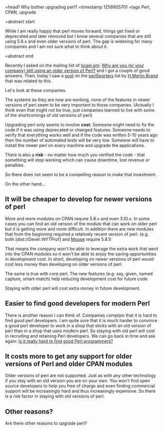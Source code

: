 =head1 Why bother upgrading perl?
=timestamp 1256905701
=tags Perl, CPAN, upgrade

=abstract start

While I am really happy that perl moves forward, things get fixed or deprecated and later removed but I know several companies that are still using 5.6.x and even older versions of perl. The gap is widening for many companies and I am not sure what to think about it.

=abstract end

Recently I asked on the mailing list of <a href="http://perl.org.il/">Israel.pm</a>:
<a href="http://mail.perl.org.il/pipermail/perl/2009-October/010646.html">Why are you (or your company) still using an older version of Perl?</a>
and I got a couple of good answers. Then, today I saw a <a href="http://www.nntp.perl.org/group/perl.perl5.porters/2009/10/msg152820.html">post</a> on the
<a href="http://dev.perl.org/perl5/">perl5porters</a> list by <a href="http://tux.nl">H.Merijn Brand</a> that was related to this.

Let's look at these companies.

The systems as they are now are working, none of the features in newer
versions of perl seem to be very important to those companies.
(Actually I think even that might not be true, just companies learned to
live with some of the shortcomings of old versions of perl)

Upgrading perl only seems to involve <b>cost</b>: Someone might
need to fix the code if it was using deprecated or changed
features. Someone needs to verify that everything works well
and if the code was written 5-10 years ago then the number
of automated tests will be very low. Someone will have to
install the newer perl on every machine and upgrade
the applications.

There is also a <b>risk</b> - no matter how much you verified the code -
that something will stop working which can cause downtime,
lost revenue or penalties.

So there does not seem to be a compelling reason to make that
investment.

On the other hand...

## It will be cheaper to develop for newer versions of perl

More and more modules on CPAN require 5.8.x and even
5.10.x. In some cases you can find an old version of the module that
can work on older perl but it is getting more and more difficult.
In addition there are new modules that from the beginning required
a relatively recent version of perl.
(e.g. both [dist://Devel::NYTProf] and <a href="http://moose.perl.org/">Moose</a> require 5.8.1)

That means the company won't be able to leverage the extra work that
went into the CPAN modules so it won't be able to enjoy the saving
opportunities in development cost.
In short, developing on newer versions of perl would cost less money
than developing on older versions of perl.

The same is true with core perl. The new features (e.g. say, given,
named capture, smart-match) help reducing development cost
for future code.

Staying with older perl will cost extra money in future development.

## Easier to find good developers for modern Perl

There is another reason I can think of. Companies complain that it
is hard to find good perl developers. I am quite sure that it is much harder
to convince a good perl developer to work in a shop that sticks with
an old version of perl than in a shop that uses modern perl. So staying
with old perl will cost in recruiting and retaining Perl developers.
We can go back in time and ask again: <a href="/is-it-really-hard-to-find-good-perl-programmers">Is it really hard to find good Perl programmers?</a>


## It costs more to get any support for older versions of Perl and older CPAN modules

Older versions of perl are not supported. Just as with any other
technology if you stay with an old version you are on your own. You
won't find open source developers to help you free of charge and
even finding commercial support will be increasingly hard and thus
increasingly expensive. So there is a risk factor in staying with old
versions of perl.

## Other reasons?

Are there other reasons to upgrade perl?

